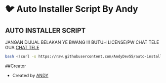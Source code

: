 # :bird: Auto Installer Script By Andy



## AUTO INSTALLER SCRIPT

JANGAN DIJUAL BELAKAN YE BWANG !!!
BUTUH LICENSE/PW CHAT TELE GUA
[ CHAT TELE ](https://t.me/AndyDeveloperr)

```bash
bash <(curl -s https://raw.githubusercontent.com/AndyDev55/auto-installer/main/install.sh)
```

##Creator

- Created by [ ANDY ](https://t.me/AndyDeveloperr)